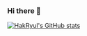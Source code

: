 ### Hi there 👋

<!--
**markyul/markyul** is a ✨ _special_ ✨ repository because its `README.md` (this file) appears on your GitHub profile.

Here are some ideas to get you started:

- 🔭 I’m currently working on ...
- 🌱 I’m currently learning ...
- 👯 I’m looking to collaborate on ...
- 🤔 I’m looking for help with ...
- 💬 Ask me about ...
- 📫 How to reach me: ...
- 😄 Pronouns: ...
- ⚡ Fun fact: ...
-->
[![HakRyul's GitHub stats](https://github-readme-stats.vercel.app/api?markyul=anuraghazra)](https://github.com/anuraghazra/github-readme-stats)
